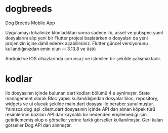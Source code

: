 # dogbreeds
Dog Breeds Mobile App

Uygulamayı lokalinize klonladıktan sonra sadece lib, asset ve pubspec.yaml dosyalarını alıp yeni bir Flutter projesi başlatırken o dosyaları da yeni projenizin içine dahil ederek açabilirsiniz. Flutter güncel versiyonunu kullandığınızdan emin olun -- 3.13.8 ve üstü 

Android ve IOS cihazlarında sorunsuz ve istenilen bir şekilde çalışmaktadır.

# kodlar

lib dosyasının içinde bulunan dart kodları bölümü 4 e ayrılmıştır. State management olarak Bloc yapısı kullanıldığından dosyalar bloc, repository, widgets ve ui olucak şekilde main.dart dosyası ile beraber sunulmuştur. Yalnızca dog_api_client.dart dosyasının içinde API dan alınan köpek türü resimlerinin bazıları API dan kaynaklı bir nedenden erişilemediği için getirilememiş olup o görseller yerine farklı görseller kullanılmıştır. Geri kalan görseller Dog API dan alınmıştır.


